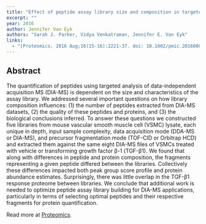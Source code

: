 ```yaml
---
title: "Effect of peptide assay library size and composition in targeted data-independent acquisition-MS analyses"
excerpt: ""
year: 2016
author: Jennifer Van Eyk
authors: "Sarah J. Parker, Vidya Venkatraman, Jennifer E. Van Eyk"
links:
  - "[Proteomics. 2016 Aug;16(15-16):2221-37. doi: 10.1002/pmic.201600007.](http://onlinelibrary.wiley.com/doi/10.1002/pmic.201600007/full)"
---
```



## Abstract

The quantification of peptides using targeted analysis of data-independent acquisition MS (DIA-MS) is dependent on the size and characteristics of the assay library. We addressed several important questions on how library composition influences: (1) the number of peptides extracted from DIA-MS datasets, (2) the quality of these peptides and proteins, and (3) the biological conclusions inferred. To answer these questions we constructed five libraries from mouse vascular smooth muscle cell (VSMC) lysate, each unique in depth, input sample complexity, data acquisition mode (DDA-MS or DIA-MS), and precursor fragmentation mode (TOF-CID or Orbitrap HCD) and extracted them against the same eight DIA-MS files of VSMCs treated with vehicle or transforming growth factor β-1 (TGF-β1). We found that along with differences in peptide and protein composition, the fragments representing a given peptide differed between the libraries. Collectively these differences impacted both peak group score profile and protein abundance estimates. Surprisingly, there was little overlap in the TGF-β1 response proteome between libraries. We conclude that additional work is needed to optimize peptide assay library building for DIA-MS applications, particularly in terms of selecting optimal peptides and their respective fragments for protein quantification.

Read more at [Proteomics](http://onlinelibrary.wiley.com/doi/10.1002/pmic.201600007/full).



